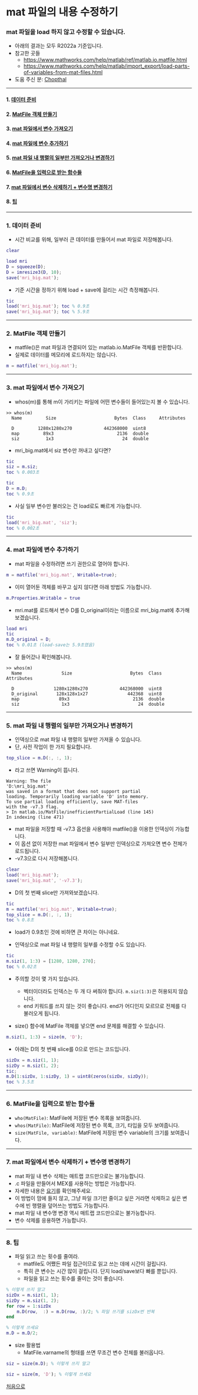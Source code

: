 # mat 파일의 내용 수정하기

### mat 파일을 load 하지 않고 수정할 수 있습니다.
* 아래의 결과는 모두 R2022a 기준입니다.
* 참고한 곳들
  *   https://www.mathworks.com/help/matlab/ref/matlab.io.matfile.html
  *   https://www.mathworks.com/help/matlab/import_export/load-parts-of-variables-from-mat-files.html
* 도움 주신 분: [Chopthal](https://chopthal.github.io/)

---

#### 1. [데이터 준비](https://github.com/meticulousdev/MATLAB/edit/main/(TODO)to_edit_matfile_using_matfile/readme.md#1-%EB%8D%B0%EC%9D%B4%ED%84%B0-%EC%A4%80%EB%B9%84-1)
#### 2. [MatFile 객체 만들기](https://github.com/meticulousdev/MATLAB/edit/main/(TBD)to_edit_matfile_using_matfile/readme.md#2-matfile-%EA%B0%9D%EC%B2%B4-%EB%A7%8C%EB%93%A4%EA%B8%B0-1)
#### 3. [mat 파일에서 변수 가져오기](https://github.com/meticulousdev/MATLAB/edit/main/(TBD)to_edit_matfile_using_matfile/readme.md#3-mat-%ED%8C%8C%EC%9D%BC%EC%97%90%EC%84%9C-%EB%B3%80%EC%88%98-%EA%B0%80%EC%A0%B8%EC%98%A4%EA%B8%B0-1)
#### 4. [mat 파일에 변수 추가하기](https://github.com/meticulousdev/MATLAB/edit/main/(TBD)to_edit_matfile_using_matfile/readme.md#4-mat-%ED%8C%8C%EC%9D%BC%EC%97%90-%EB%B3%80%EC%88%98-%EC%B6%94%EA%B0%80%ED%95%98%EA%B8%B0-1)
#### 5. [mat 파일 내 행렬의 일부만 가져오거나 변경하기](https://github.com/meticulousdev/MATLAB/edit/main/(TBD)to_edit_matfile_using_matfile/readme.md#5-mat-%ED%8C%8C%EC%9D%BC-%EB%82%B4-%ED%96%89%EB%A0%AC%EC%9D%98-%EC%9D%BC%EB%B6%80%EB%A7%8C-%EA%B0%80%EC%A0%B8%EC%98%A4%EA%B1%B0%EB%82%98-%EB%B3%80%EA%B2%BD%ED%95%98%EA%B8%B0-1)
#### 6. [MatFile을 입력으로 받는 함수들](https://github.com/meticulousdev/MATLAB/edit/main/(TBD)to_edit_matfile_using_matfile/readme.md#6-matfile%EC%9D%84-%EC%9E%85%EB%A0%A5%EC%9C%BC%EB%A1%9C-%EB%B0%9B%EB%8A%94-%ED%95%A8%EC%88%98%EB%93%A4-1)
#### 7. [mat 파일에서 변수 삭제하기 + 변수명 변경하기](https://github.com/meticulousdev/MATLAB/edit/main/(TBD)to_edit_matfile_using_matfile/readme.md#7-mat-%ED%8C%8C%EC%9D%BC%EC%97%90%EC%84%9C-%EB%B3%80%EC%88%98-%EC%82%AD%EC%A0%9C%ED%95%98%EA%B8%B0--%EB%B3%80%EC%88%98%EB%AA%85-%EB%B3%80%EA%B2%BD%ED%95%98%EA%B8%B0-1)
#### 8. [팁](https://github.com/meticulousdev/MATLAB/edit/main/(TBD)to_edit_matfile_using_matfile/readme.md#8-%ED%8C%81-1)

---

### 1. 데이터 준비
* 시간 비교를 위해, 일부러 큰 데이터를 만들어서 mat 파일로 저장해봅니다.

```matlab
clear

load mri
D = squeeze(D);
D = imresize3(D, 10);
save('mri_big.mat');
```

* 기준 시간을 정하기 위해 load + save에 걸리는 시간 측정해봅니다.

```matlab
tic
load('mri_big.mat'); toc % 0.9초
save('mri_big.mat'); toc % 5.9초
```

---

### 2. MatFile 객체 만들기

* matfile()은 mat 파일과 연결되어 있는 matlab.io.MatFile 객체를 반환합니다.
* 실제로 데이터를 메모리에 로드하지는 않습니다.

```matlab
m = matfile('mri_big.mat');
```

---

### 3. mat 파일에서 변수 가져오기
* whos(m)를 통해 m이 가리키는 파일에 어떤 변수들이 들어있는지 볼 수 있습니다.
```
>> whos(m)
  Name         Size                      Bytes  Class     Attributes

  D         1280x1280x270            442368000  uint8               
  map         89x3                        2136  double              
  siz          1x3                          24  double              
```

* mri_big.mat에서 siz 변수만 꺼내고 싶다면?
```matlab
tic
siz = m.siz;
toc % 0.003초

tic
D = m.D;
toc % 0.9초
```

* 사실 일부 변수만 불러오는 건 load로도 빠르게 가능합니다.
```matlab
tic
load('mri_big.mat', 'siz');
toc % 0.002초
```

---

### 4. mat 파일에 변수 추가하기
* mat 파일을 수정하려면 쓰기 권한으로 열어야 합니다.

```matlab
m = matfile('mri_big.mat', Writable=true);
```

* 이미 열어둔 객체를 바꾸고 싶지 않다면 아래 방법도 가능합니다.
```matlab
m.Properties.Writable = true
```

* mri.mat를 로드해서 변수 D를 D_original이라는 이름으로 mri_big.mat에 추가해보겠습니다.
```matlab
load mri
tic
m.D_original = D;
toc % 0.01초 (load-save는 5.9초였음)
```

* 잘 들어갔나 확인해봅니다.
```
>> whos(m)
  Name               Size                      Bytes  Class     Attributes

  D               1280x1280x270            442368000  uint8               
  D_original       128x128x1x27               442368  uint8               
  map               89x3                        2136  double              
  siz                1x3                          24  double              
```

---


### 5. mat 파일 내 행렬의 일부만 가져오거나 변경하기

* 인덱싱으로 mat 파일 내 행렬의 일부만 가져올 수 있습니다.
* 단, 사전 작업이 한 가지 필요합니다.
```matlab
top_slice = m.D(:, :, 1);
```
* 라고 쓰면 Warning이 뜹니다.
```
Warning: The file
'D:\mri_big.mat'
was saved in a format that does not support partial
loading. Temporarily loading variable 'D' into memory.
To use partial loading efficiently, save MAT-files
with the -v7.3 flag. 
> In matlab.io/MatFile/inefficientPartialLoad (line 145)
In indexing (line 471) 
```

* mat 파일을 저장할 때 -v7.3 옵션을 사용해야 matfile()을 이용한 인덱싱이 가능합니다.
* 이 옵션 없이 저장한 mat 파일에서 변수 일부만 인덱싱으로 가져오면 변수 전체가 로드됩니다.
* -v7.3으로 다시 저장해봅니다.
```matlab
clear
load('mri_big.mat');
save('mri_big.mat', '-v7.3');
```

* D의 첫 번째 slice만 가져와보겠습니다.
```matlab
tic
m = matfile('mri_big.mat', Writable=true);
top_slice = m.D(:, :, 1);
toc % 0.8초
```

* load가 0.9초인 것에 비하면 큰 차이는 아니네요.

* 인덱싱으로 mat 파일 내 행렬의 일부를 수정할 수도 있습니다.

```matlab
tic
m.siz(1, 1:3) = [1280, 1280, 270];
toc % 0.02초
```
* 주의할 것이 몇 가지 있습니다.
  * 벡터이더라도 인덱스는 두 개 다 써줘야 합니다. `m.siz(1:3)`은 허용되지 않습니다.
  * end 키워드를 쓰지 않는 것이 좋습니다. end가 어디인지 모르므로 전체를 다 불러오게 됩니다.

* size() 함수에 MatFile 객체를 넣으면 end 문제를 해결할 수 있습니다.
```matlab
m.siz(1, 1:3) = size(m, 'D');
```

* 아래는 D의 첫 번째 slice를 0으로 만드는 코드입니다.
```matlab
sizDx = m.siz(1, 1);
sizDy = m.siz(1, 2);
tic;
m.D(1:sizDx, 1:sizDy, 1) = uint8(zeros(sizDx, sizDy));
toc % 3.5초
```

---

### 6. MatFile을 입력으로 받는 함수들

* `who(MatFile)`: MatFile에 저장된 변수 목록을 보여줍니다.
* `whos(MatFile)`: MatFile에 저장된 변수 목록, 크기, 타입을 모두 보여줍니다.
* `size(MatFile, variable)`: MatFile에 저장된 변수 variable의 크기를 보여줍니다.

---

### 7. mat 파일에서 변수 삭제하기 + 변수명 변경하기

* mat 파일 내 변수 삭제는 매트랩 코드만으로는 불가능합니다.
* .c 파일을 만들어서 MEX를 사용하는 방법은 가능합니다.
* 자세한 내용은 [요기](https://tinyurl.com/26356fdm)를 확인해주세요.
* 이 방법이 맘에 들지 않고, 그냥 파일 크기만 줄이고 싶은 거라면 삭제하고 싶은 변수에 빈 행렬을 덮어쓰는 방법도 가능합니다.
* mat 파일 내 변수명 변경 역시 매트랩 코드만으로는 불가능합니다.
* 변수 삭제를 응용하면 가능합니다.

---

### 8. 팁

* 파일 읽고 쓰는 횟수를 줄여라.
  * matfile도 어쨌든 파일 접근이므로 읽고 쓰는 데에 시간이 걸립니다.
  * 특히 큰 변수는 시간 많이 걸립니다. 단지 load/save보다 빠를 뿐입니다.
  * 파일을 읽고 쓰는 횟수를 줄이는 것이 좋습니다.

```matlab
% 이렇게 쓰지 말고
sizDx = m.siz(1, 1);
sizDy = m.siz(1, 2);
for row = 1:sizDx
    m.D(row,  :) = m.D(row, :)/2; % 파일 쓰기를 sizDx번 반복
end
```
```matlab
% 이렇게 쓰세요
m.D = m.D/2;
```

* size 활용법
  * MatFile.varname의 형태를 쓰면 무조건 변수 전체를 불러옵니다.
```matlab
siz = size(m.D); % 이렇게 쓰지 말고
```  
```matlab
siz = size(m, 'D'); % 이렇게 쓰세요
```

[처음으로](https://github.com/meticulousdev/MATLAB/edit/main/(TBD)to_edit_matfile_using_matfile/readme.md#mat-%ED%8C%8C%EC%9D%BC%EC%9D%98-%EB%82%B4%EC%9A%A9-%EC%88%98%EC%A0%95%ED%95%98%EA%B8%B0)
